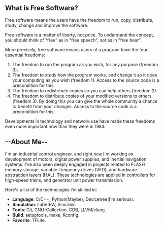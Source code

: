 ## What is Free Software?

Free software means the users have the freedom to run, copy, distribute, study, change and improve the software.

Free software is a matter of liberty, not price. To understand the concept, you should think of "free" as in "free speech", not as in "free beer".

More precisely, free software means users of a program have the four essential freedoms:
1. The freedom to run the program as you wish, for any purpose (freedom 0).
2. The freedom to study how the program works, and change it so it does your computing as you wish (freedom 1). Access to the source code is a precondition for this.
3. The freedom to redistribute copies so you can help others (freedom 2).
4. The freedom to distribute copies of your modified versions to others (freedom 3). By doing this you can give the whole community a chance to benefit from your changes. Access to the source code is a precondition for this.

Developments in technology and network use have made these freedoms even more important now than they were in 1983.

## --About Me--
I'm an industrial control engineer, and right now I'm working on development of motors, digital power supplies, and inertial
navigation systems. I've also been deeply engaged in projects related to FLASH memory storage, variable-frequency drives (VFD),
and hardware abstraction layers (HAL). These technologies are applied in controllers for high-speed trains, and generator unit power transmission.

Here's a list of the technologies I’m skilled in:
- **Language**: C/C++, Python(Maybe), Devicetree(I'm serious).
- **Simulation**: LabVIEW, Simulink.
- **Tools**: Git, GNU-Collection, GDB, LLVM/clang.
- **Build**: setuptools, make, Kconfig.
- **Favorite**: TFLite.
